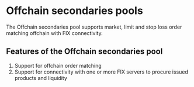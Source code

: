 # Offchain secondaries pools

The Offchain secondaries pool supports market, limit and stop loss order matching offchain with FIX connectivity. 

## Features of the Offchain secondaries pool

1. Support for offchain order matching
2. Support for connectivity with one or more FIX servers to procure issued products and liquidity